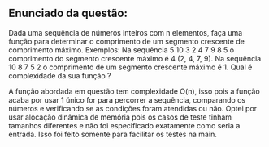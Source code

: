 ## Enunciado da questão:
Dada uma sequência de números inteiros com n elementos, faça uma função para determinar o comprimento de um segmento crescente de comprimento máximo.
Exemplos: Na sequência 5 10 3 2 4 7 9 8 5 o comprimento do segmento crescente máximo
é 4 (2, 4, 7, 9).
Na sequência 10 8 7 5 2 o comprimento de um segmento crescente máximo é 1.
Qual é complexidade da sua função ?

A função abordada em questão tem complexidade O(n), isso pois a função acaba por usar 1 único for para percorrer a sequência, comparando os números e verificando se as condições foram atendidas ou não.
Optei por usar alocação dinâmica de memória pois os casos de teste tinham tamanhos diferentes e não foi especificado exatamente como seria a entrada.
Isso foi feito somente para facilitar os testes na main.
